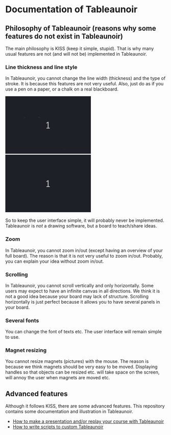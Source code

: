 # Documentation of Tableaunoir


## Philosophy of Tableaunoir (reasons why some features do not exist in Tableaunoir)

The main philosophy is KISS (keep it simple, stupid). That is why many usual features are not (and will not be) implemented in Tableaunoir. 

### Line thickness and line style

In Tableaunoir, you cannot change the line width (thickness) and the type of stroke. It is because this features are not very useful. Also, just do as if you use a pen on a paper, or a chalk on a real blackboard. 

![Thick rectangle](img/thickrectangle.gif)
![Dashed rectangle](img/dashedrectangle.gif)
  
So to keep the user interface simple, it will probably never be implemented. Tableaunoir is *not* a drawing software, but a board to teach/share ideas.


### Zoom
In Tableaunoir, you cannot zoom in/out (except having an overview of your full board). The reason is that it is not very useful to zoom in/out. Probably, you can explain your idea without zoom in/out.

### Scrolling

In Tableaunoir, you cannot scroll vertically and only horizontally. Some users may expect to have an infinite canvas in all directions. We think it is not a good idea because your board may lack of structure. Scrolling horizontally is just perfect because it allows you to have several panels in your board.

### Several fonts

You can change the font of texts etc. The user interface will remain simple to use.

### Magnet resizing

You cannot resize magnets (pictures) with the mouse. The reason is because we think magnets should be very easy to be moved. Displaying handles so that objects can be resized etc. will take space on the screen, will annoy the user when magnets are moved etc.


## Advanced features

Although it follows KISS, there are some advanced features. This repository contains some documentation and illustration in Tableaunoir.
- [How to make a presentation and/or replay your course with Tableaunoir](replay.md)
- [How to write scripts to custom Tableaunoir](scripts.md)

